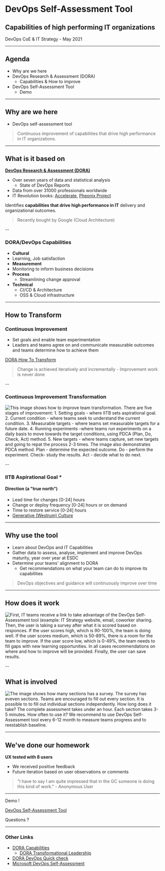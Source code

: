 <!--markdownlint-disable MD033-->

# DevOps Self-Assessment Tool

## Capabilities of high performing IT organizations

DevOps CoE & IT Strategy - May 2021

---

## Agenda

- Why are we here
- DevOps Research & Assessment (DORA)
  - Capabilities & How to improve
- DevOps Self-Assessment Tool
  - Demo

---

## Why are we here

- DevOps self-assessment tool

> Continuous improvement of capabilities that drive high performance in IT organizations.

---

## What is it based on

**[DevOps Research & Assessment (DORA)](https://www.devops-research.com/research.html)**

- Over seven years of data and statistical analysis
  - State of DevOps Reports
- Data from over 31000 professionals worldwide
- IT Revolution books: [Accelerate](https://soundcloud.com/itrevolution/sets/accelerate-the-science-of), [Pheonix Project](https://soundcloud.com/itrevolution/sets/the-phoenix-project-part-2)

Identifies **capabilities that drive high performance in IT** delivery and organizational outcomes.

> Recently bought by Google (Cloud Architecture)

--

### DORA/DevOps Capabilities

- **Cultural**
 - Learning, Job satisfaction
- **Measurement**
 - Monitoring to inform business decisions
- **Process**
  - Streamlining change approval
- **Technical**
  - CI/CD & Architecture
  - OSS & Cloud infrastructure

---

## How to Transform

### Continuous Improvement

- Set goals and enable team experimentation
- Leaders and teams agree on and communicate measurable outcomes and teams determine how to achieve them

[DORA How To Transform](https://cloud.google.com/solutions/devops/devops-culture-transform)

> Change is achieved iteratively and incrementally - Improvement work is never done

--

### Continuous Improvement Transformation

<img src="https://sara-sabr.github.io/ITStrategy/assets/images/AssessmentTool1.png" alt="This image shows how to improve team transformation. There are five stages of improvement: 1. Setting goals - where IITB sets aspirational goal. 2. Current condition - where teams seek to understand the current condition. 3. Measurable targets - where teams set measurable targets for a future date. 4. Running experiments -where teams run experiments on a daily basis to move towards the target conditions, using PDCA (Plan, Do, Check, Act) method. 5. New targets - where teams capture, set new targets and going to repat the process 2-3 times. The image also demonstrates PDCA method. Plan - determine the expected outcome. Do - perform the experiment. Check- study the results. Act - decide what to do next.">

--

### IITB Aspirational Goal *

#### Direction (a "true north")

- Lead time for changes [0-24] hours
- Change or deploy frequency [0-24] hours or on demand
- Time to restore service [0-24] hours
- [Generative (Westrum) Culture](https://cloud.google.com/architecture/devops/devops-culture-westrum-organizational-culture)

---

## Why use the tool

- Learn about DevOps and IT Capabilities
- Gather data to assess, analyse, implement and improve DevOps maturity, year over year at ESDC
- Determine your teams' alignment to DORA 
  - Get recommendations on what your team can do to improve its capabilities

> DevOps objectives and guidance will continuously improve over time

---

## How does it work

<img src="https://sara-sabr.github.io/ITStrategy/assets/images/Process.png" alt= "First, IT teams receive a link to take advantage of the DevOps Self-Assessment tool (example: IT Strategy website, email, coworker sharing. Then, the user is taking a survey after what it is scored based on responces. If the user scores high, which is 90-100%, the team is doing well. If the user scores medium, which is 50-89%, there is a room for the team to improve. If the user score low, which is 0-49%, the team needs to fill gaps with new learning opportunities. In all cases recommendations on where and how to improve will be provided. Finally, the user can save results.">

--

## What is involved

<img src="https://sara-sabr.github.io/ITStrategy/assets/images/sections.png" alt="The image shows how many sections has a survey. The survey has eveven sections. Teams are encouraged to fill out every section. It is possible to to fill out individual sections independently. How long does it take? The complete assessment takes under an hour. Each section takes 3-5 minutes. How often to use it? We recommend to use DevOps Self-Assessment tool every 6-12 month to measure teams progress and to reestablish baseline.">

---

## We've done our homework

**UX tested with 8 users**

- We received positive feedback
- Future iteration based on user observations or comments

> "I have to say I am quite impressed that in the GC someone is doing this kind of work." - Anonymous User

---

Demo !

[DevOps Self-Assessment Tool](https://sara-sabr.github.io/auto-evaluation-devops-self-assessment/)

Questions ?

---

### Other Links

- [DORA Capabilities](https://cloud.google.com/architecture/devops/capabilities)
  - [DORA Transformational Leadership](https://cloud.google.com/architecture/devops/devops-culture-transformational-leadership)
- [DORA DevOps Quick check](https://www.devops-research.com/quickcheck.html)
- [Microsoft DevOps Self-Assessment](https://devopsassessment.net/)